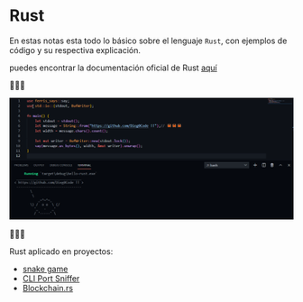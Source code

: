 # Rust

En estas notas esta todo lo básico sobre el lenguaje `Rust`, con ejemplos de código y su respectiva explicación.

puedes encontrar la documentación oficial de Rust [aquí](https://www.rust-lang.org/learn/get-started)

🦀🦀🦀

![Hello Rust!!!](img/Code_DxFpQk1RpQ.png)

🦀🦀🦀

Rust aplicado en proyectos:

- [snake game](https://github.com/Dieg0Code/SnakeGame)
- [CLI Port Sniffer](https://github.com/Dieg0Code/Port_Sniffer_CLI)
- [Blockchain.rs](https://github.com/Dieg0Code/Blockchain.rs)

